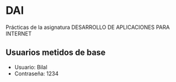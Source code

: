 # DAI
Prácticas de la asignatura DESARROLLO DE APLICACIONES PARA INTERNET


## Usuarios metidos de base

+ Usuario: Bilal
+ Contraseña: 1234
